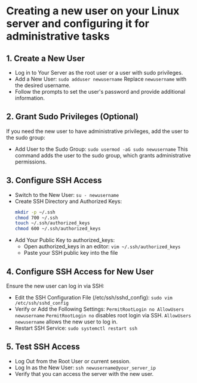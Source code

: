 # Creating a new user on your Linux server and configuring it for administrative tasks

## 1. Create a New User

- Log in to Your Server as the root user or a user with sudo privileges.
- Add a New User:
  `sudo adduser newusername`
  Replace `newusername` with the desired username.
- Follow the prompts to set the user's password and provide additional information.

## 2. Grant Sudo Privileges (Optional)

If you need the new user to have administrative privileges, add the user to the sudo group:

- Add User to the Sudo Group:
  `sudo usermod -aG sudo newusername`
  This command adds the user to the sudo group, which grants administrative permissions.

## 3. Configure SSH Access

- Switch to the New User:
  `su - newusername`
- Create SSH Directory and Authorized Keys:
  ```bash
  mkdir -p ~/.ssh
  chmod 700 ~/.ssh
  touch ~/.ssh/authorized_keys
  chmod 600 ~/.ssh/authorized_keys
  ```
- Add Your Public Key to authorized_keys:
  - Open authorized_keys in an editor:
    `vim ~/.ssh/authorized_keys`
  - Paste your SSH public key into the file

## 4. Configure SSH Access for New User

Ensure the new user can log in via SSH:

- Edit the SSH Configuration File (/etc/ssh/sshd_config):
  `sudo vim /etc/ssh/sshd_config`
- Verify or Add the Following Settings:
  `PermitRootLogin no
  AllowUsers newusername`
  `PermitRootLogin no` disables root login via SSH.
  `AllowUsers newusername` allows the new user to log in.
- Restart SSH Service:
  `sudo systemctl restart ssh`

## 5. Test SSH Access

- Log Out from the Root User or current session.
- Log In as the New User:
  `ssh newusername@your_server_ip`
- Verify that you can access the server with the new user.
